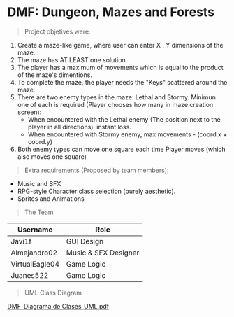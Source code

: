 # DMF: Dungeon, Mazes and Forests

 > Project objetives were:
1. Create a maze-like game, where user can enter X . Y dimensions of the maze.
2. The maze has AT LEAST one solution.
3. The player has a maximum of movements which is equal to the product of the maze's dimentions.
4. To complete the maze, the player needs the "Keys" scattered around the maze. 
5. There are two enemy types in the maze: Lethal and Stormy. Minimun one of each is required (Player chooses how many in maze creation screen):
      - When encountered with the Lethal enemy (The position next to the player in all directions), instant loss.
      - When encountered with Stormy enemy, max movements - (coord.x + coord.y)
8. Both enemy types can move one square each time Player moves (which also moves one square)

> Extra requirements (Proposed by team members): 
- Music and SFX
- RPG-style Character class selection (purely aesthetic).
- Sprites and Animations

> The Team

| Username  | Role |
| ------------- | ------------- |
| Javi1f  | GUI Design  |
| Almejandro02  | Music & SFX Designer  |
| VirtualEagle04  | Game Logic  |
| Juanes522  |  Game Logic  |

> UML Class Diagram

[DMF_Diagrama de Clases_UML.pdf](https://github.com/VirtualEagle04/Dungeons-Mazes-and-Forests/files/10788630/DMF_Diagrama.de.Clases_UML.pdf)
